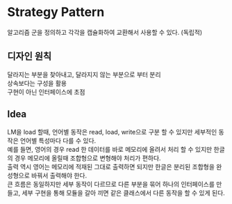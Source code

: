 # Strategy Pattern  
알고리즘 군을 정의하고 각각을 캡슐화하여 교환해서 사용할 수 있다. (독립적)  

## 디자인 원칙  
달라지는 부분을 찾아내고, 달라지지 않는 부분으로 부터 분리  
상속보다는 구성을 활용  
구현이 아닌 인터페이스에 초점  

## Idea  
LM을 load 할때, 언어별 동작은 read, load, write으로 구분 할 수 있지만 세부적인 동작은 언어별 특성마다 다를 수 있다.  
예를 들면, 영어의 경우 read 한 데이터를 바로 메모리에 올려서 처리 할 수 있지만 한글의 경우 메모리에 올릴때 조합형으로 변형해야 처리가 편하다.  
출력 역시 영어는 메모리에 적재된 그대로 출력하면 되지만 한글은 분리된 조합형을 완성형으로 바꿔서 출력해야 한다.  
큰 흐름은 동일하지만 세부 동작이 다르므로 다른 부분을 묶어 하나의 인터페이스를 만들고, 세부 구현을 통해 모듈을 갈아 끼면 같은 클래스에서 다른 동작을 할 수 있게 된다.  

